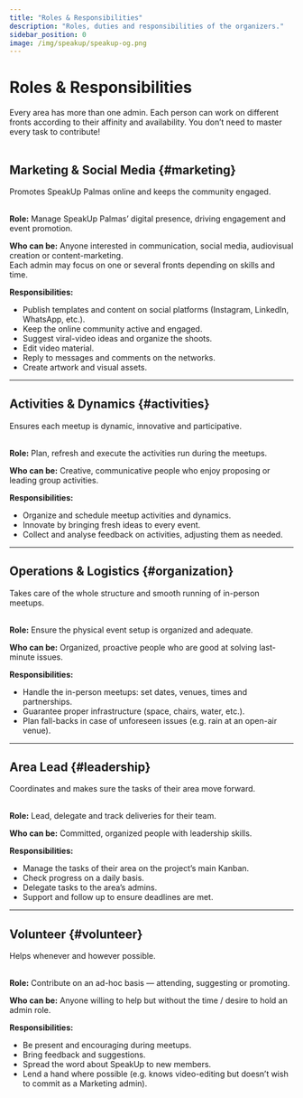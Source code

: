 ```yaml
---
title: "Roles & Responsibilities"
description: "Roles, duties and responsibilities of the organizers."
sidebar_position: 0
image: /img/speakup/speakup-og.png
---
```


# Roles & Responsibilities

<div className="alert alert--warning" role="alert">Every area has more than one admin. Each person can work on different fronts according to their affinity and availability. You don’t need to master every task to contribute!</div>

<br/>

## Marketing & Social Media {#marketing}

<div className="alert alert--info" role="alert">Promotes SpeakUp Palmas online and keeps the community engaged.</div>

<br/>

**Role:** Manage SpeakUp Palmas’ digital presence, driving engagement and event promotion.

**Who can be:** Anyone interested in communication, social media, audiovisual creation or content-marketing.  
Each admin may focus on one or several fronts depending on skills and time.

**Responsibilities:**

- Publish templates and content on social platforms (Instagram, LinkedIn, WhatsApp, etc.).
- Keep the online community active and engaged.
- Suggest viral-video ideas and organize the shoots.
- Edit video material.
- Reply to messages and comments on the networks.
- Create artwork and visual assets.

---

## Activities & Dynamics {#activities}

<div className="alert alert--info" role="alert">Ensures each meetup is dynamic, innovative and participative.</div>

<br/>

**Role:** Plan, refresh and execute the activities run during the meetups.

**Who can be:** Creative, communicative people who enjoy proposing or leading group activities.

**Responsibilities:**

- Organize and schedule meetup activities and dynamics.
- Innovate by bringing fresh ideas to every event.
- Collect and analyse feedback on activities, adjusting them as needed.

---

## Operations & Logistics {#organization}

<div className="alert alert--info" role="alert">Takes care of the whole structure and smooth running of in-person meetups.</div>

<br/>

**Role:** Ensure the physical event setup is organized and adequate.

**Who can be:** Organized, proactive people who are good at solving last-minute issues.

**Responsibilities:**

- Handle the in-person meetups: set dates, venues, times and partnerships.
- Guarantee proper infrastructure (space, chairs, water, etc.).
- Plan fall-backs in case of unforeseen issues (e.g. rain at an open-air venue).

---

## Area Lead {#leadership}

<div className="alert alert--info" role="alert">Coordinates and makes sure the tasks of their area move forward.</div>

<br/>

**Role:** Lead, delegate and track deliveries for their team.

**Who can be:** Committed, organized people with leadership skills.

**Responsibilities:**

- Manage the tasks of their area on the project’s main Kanban.
- Check progress on a daily basis.
- Delegate tasks to the area’s admins.
- Support and follow up to ensure deadlines are met.

---

## Volunteer {#volunteer}

<div className="alert alert--info" role="alert">Helps whenever and however possible.</div>

<br/>

**Role:** Contribute on an ad-hoc basis — attending, suggesting or promoting.

**Who can be:** Anyone willing to help but without the time / desire to hold an admin role.

**Responsibilities:**

- Be present and encouraging during meetups.
- Bring feedback and suggestions.
- Spread the word about SpeakUp to new members.
- Lend a hand where possible (e.g. knows video-editing but doesn’t wish to commit as a Marketing admin).
